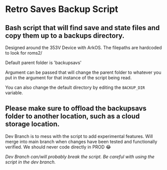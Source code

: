 # Retro Saves Backup Script
## Bash script that will find save and state files and copy them up to a backups directory.

Designed around the 353V Device with ArkOS. The filepaths are hardcoded to look for roms2/

Default parent folder is 'backupsavs'

Argument can be passed that will change the parent folder to whatever you put in the argument for that instance of the script being read. 

You can also change the default directory by editing the `BACKUP_DIR` variable.

**Please make sure to offload the backupsavs folder to another location, such as a cloud storage location.**
-------

Dev Branch is to mess with the script to add experimental features. Will merge into main branch when changes have been tested and functionally verified. We should never code directly in PROD 😂

*Dev Branch can/will probably break the script. Be careful with using the script in the dev branch.*
